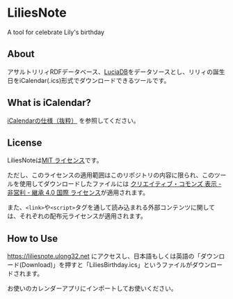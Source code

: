 # LiliesNote

A tool for celebrate Lily's birthday

## About

アサルトリリィRDFデータベース、[LuciaDB](https://github.com/Assault-Lily/LuciaDB)をデータソースとし、リリィの誕生日をiCalendar(.ics)形式でダウンロードできるツールです。

## What is iCalendar?

[iCalendarの仕様（抜粋）](https://gist.github.com/ulong32/6d210fa82f0ee3feea70b643766b9ad3) を参照してください。

## License

LiliesNoteは[MIT ライセンス](https://opensource.org/licenses/MIT)です。

ただし、このライセンスの適用範囲はこのリポジトリの内容に限られ、このツールを使用してダウンロードしたファイルには [クリエイティブ・コモンズ 表示 - 非営利 - 継承 4.0 国際 ライセンス](https://creativecommons.org/licenses/by-nc-sa/4.0/deed.ja)が適用されます。

また、`<link>`や`<script>`タグを通して読み込まれる外部コンテンツに関しては、それぞれの配布元ライセンスが適用されます。

## How to Use

<https://liliesnote.ulong32.net> にアクセスし、日本語もしくは英語の「ダウンロード(Download)」を押すと「LiliesBirthday.ics」というファイルがダウンロードされます。

お使いのカレンダーアプリにインポートしてお使いください。
